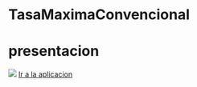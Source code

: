 # TasaMaximaConvencional

<h1>presentacion</h1>
<img src="https://github.com/crls12opazo/TasaMaximaConvencional/blob/master/PruebaCumplo1.gif"/>
<a href="http://crls12.pythonanywhere.com/">Ir a la aplicacion</a>
